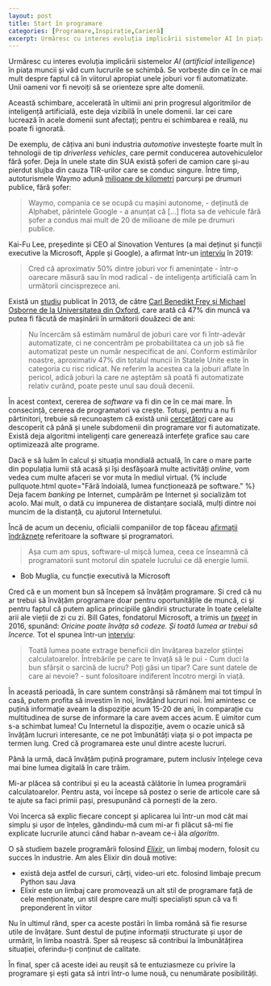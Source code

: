 ```yaml
---
layout: post
title: Start în programare
categories: [Programare,Inspirație,Carieră]
excerpt: Urmăresc cu interes evoluția implicării sistemelor AI în piața muncii și văd cum lucrurile se schimbă. Se vorbește din ce în ce mai mult despre faptul că în viitorul apropiat unele joburi vor fi automatizate. Unii oameni vor fi nevoiți să se orienteze spre alte domenii.
---
```


Urmăresc cu interes evoluția implicării sistemelor *AI* (*artificial intelligence*)
în piața muncii și văd cum lucrurile se schimbă. Se vorbește din ce în ce mai mult despre
faptul că în viitorul apropiat unele joburi vor fi automatizate. Unii oameni vor fi nevoiți
să se orienteze spre alte domenii.

Această schimbare, accelerată în ultimii ani prin progresul algoritmilor de inteligență
artificială, este deja vizibilă în unele domenii. Iar cei care lucrează în acele domenii
sunt afectați; pentru ei schimbarea e reală, nu poate fi ignorată.

De exemplu, de câțiva ani buni industria *automotive* investește foarte mult în tehnologii
de tip *driverless vehicles*, care permit conducerea autovehiculelor fără șofer. Deja
în unele state din SUA există șoferi de camion care și-au pierdut slujba din cauza TIR-urilor
care se conduc singure. Între timp, autoturismele Waymo adună [milioane de kilometri](https://www.cnet.com/news/waymo-driverless-cars-have-driven-20-million-miles-on-public-roads/) parcurși
pe drumuri publice, fără șofer:

>Waymo, compania ce se ocupă cu mașini autonome, - deținută de Alphabet, părintele Google -
>a anunțat că [...] flota sa de vehicule fără șofer a condus mai mult de 20 de milioane de
>mile pe drumuri publice.

Kai-Fu Lee, președinte și CEO al Sinovation Ventures (a mai deținut și funcții executive la
Microsoft, Apple și Google), a afirmat într-un [interviu](https://youtu.be/5dZ_lvDgevk?t=41) în 2019:

>Cred că aproximativ 50% dintre joburi vor fi amenințate - într-o oarecare măsură sau în mod
>radical - de inteligența artificială cam în următorii cincisprezece ani.

Există un [studiu](https://www.oxfordmartin.ox.ac.uk/downloads/academic/The_Future_of_Employment.pdf)
publicat în 2013, de către [Carl Benedikt Frey și Michael Osborne de la
Universitatea din Oxford](https://youtu.be/5dZ_lvDgevk?t=2946), care arată că 47% din muncă
va putea fi făcută de mașinării în următorii douăzeci de ani:

>Nu încercăm să estimăm numărul de joburi care vor fi într-adevăr automatizate, ci ne concentrăm
>pe probabilitatea ca un job să fie automatizat peste un număr nespecificat de ani. Conform
>estimărilor noastre, aproximativ 47% din totalul muncii în Statele Unite este în categoria cu
>risc ridicat. Ne referim la acestea ca la joburi aflate în pericol, adică joburi la care ne
>așteptăm să poată fi automatizate relativ curând, poate peste unul sau două decenii.

În acest context, cererea de *software* va fi din ce în ce mai mare. În consecință, cererea
de programatori va crește. Totuși, pentru a nu fi părtinitori, trebuie să recunoaștem că
există unii [cercetători](https://bartoszmilewski.com/2020/02/24/math-is-your-insurance-policy/)
care au descoperit că până și unele subdomenii din programare vor fi automatizate.
Există deja algoritmi inteligenți care generează interfețe grafice sau care optimizează alte
programe.

Dacă e să luăm în calcul și situația mondială actuală, în care o mare parte din populația
lumii stă acasă și își desfășoară multe activități *online*, vom vedea cum multe afaceri se
vor muta în mediul virtual.
{% include pullquote.html quote="Fără îndoială, lumea funcționează pe software." %}
Deja facem *banking* pe Internet, cumpărăm pe Internet și socializăm tot acolo. Mai mult,
o dată cu impunerea de distanțare socială, mulți dintre noi muncim de la distanță,
cu ajutorul Internetului.

Încă de acum un deceniu, oficialii companiilor de top făceau [afirmații îndrăznețe](https://www.infoworld.com/article/2626578/microsoft-exec--the-world-runs-on-software.html) referitoare la software
și programatori.

>Așa cum am spus, software-ul mișcă lumea, ceea ce înseamnă că programatorii sunt motorul
>din spatele lucrului ce dă energie lumii.
- Bob Muglia, cu funcție executivă la Microsoft

Cred că e un moment bun să începem să învățăm programare. Și cred că nu ar trebui să învățăm
programare doar pentru oportunitățile de muncă, ci și pentru faptul că putem aplica principiile
gândirii structurate în toate celelalte arii ale vieții de zi cu zi. Bill Gates, fondatorul
Microsoft, a trimis un [*tweet*](https://twitter.com/billgates/status/806190112841334784?lang=en)
in 2016, spunând: *Oricine poate învăța să codeze. Și toată lumea ar trebui să încerce.*
Tot el spunea într-un
[interviu](https://www.cnbc.com/2018/09/06/bill-gates-everyone-can-benefit-from-learning-this-skill.html):

>Toată lumea poate extrage beneficii din învățarea bazelor științei calculatoarelor.
>Întrebările pe care te învață să le pui - Cum duci la bun sfârșit o sarcină de lucru?
>Poți găsi un tipar? Care sunt datele de care ai nevoie? - sunt folositoare indiferent
>încotro mergi în viață.

În această perioadă, în care suntem constrânși să rămânem mai tot timpul în casă, putem
profita să investim în noi, învățând lucruri noi. Îmi amintesc ce puțină informație aveam
la dispoziție acum 15-20 de ani, în comparație cu multitudinea de surse de informare la
care avem acces acum. E uimitor cum s-a schimbat lumea! Cu Internetul la dispoziție,
avem o ocazie unică să învățăm lucruri interesante, ce ne pot îmbunătăți viața și o pot
impacta pe termen lung. Cred că programarea este unul dintre aceste lucruri.


Până la urmă, dacă învățăm puțină programare, putem inclusiv înțelege ceva mai bine lumea
digitală în care trăim.

Mi-ar plăcea să contribui și eu la această călătorie în lumea programării calculatoarelor.
Pentru asta, voi începe să postez o serie de articole care să te ajute sa faci primii pași,
presupunând că pornești de la zero.

Voi încerca să explic fiecare concept și aplicarea lui într-un mod cât mai simplu și ușor
de înțeles, gândindu-mă cum mi-ar fi plăcut să-mi fie explicate lucrurile atunci când
habar n-aveam ce-i ăla *algoritm*.

O să studiem bazele programării folosind [*Elixir*](https://elixir-lang.org), un limbaj
modern, folosit cu succes în industrie. Am ales Elixir din două motive:

- există deja astfel de cursuri, cărți, video-uri etc. folosind limbaje precum Python sau Java
- Elixir este un limbaj care promovează un alt stil de programare față de cele menționate,
un stil despre care mulți specialiști spun că va fi preponderent în viitor

Nu în ultimul rând, sper ca aceste postări în limba română să fie resurse utile de învățare.
Sunt destul de puține informații structurate și ușor de urmărit, în limba noastră. Sper
să reușesc să contribui la îmbunătățirea situației, oferindu-ți conținut de calitate.

În final, sper că aceste idei au reușit să te entuziasmeze cu privire la  programare și ești
gata să intri într-o lume nouă, cu nenumărate posibilități.
